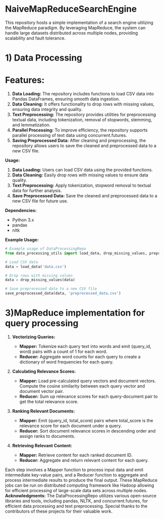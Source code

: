 # NaiveMapReduceSearchEngine
 This repository hosts a simple implementation of a search engine utilizing the MapReduce paradigm. By leveraging MapReduce, the system can handle large datasets distributed across multiple nodes, providing scalability and fault tolerance. 
# 1) Data Processing
# Features:
1. **Data Loading:** The repository includes functions to load CSV data into Pandas DataFrames, ensuring smooth data ingestion.
2. **Data Cleaning:** It offers functionality to drop rows with missing values, ensuring data integrity and quality.
3. **Text Preprocessing:** The repository provides utilities for preprocessing textual data, including tokenization, removal of stopwords, stemming, and lemmatization.
4. **Parallel Processing:** To improve efficiency, the repository supports parallel processing of text data using concurrent.futures.
5. **Saving Preprocessed Data:** After cleaning and preprocessing, the repository allows users to save the cleaned and preprocessed data to a new CSV file.

**Usage:**
1. **Data Loading:** Users can load CSV data using the provided functions.
2. **Data Cleaning:** Easily drop rows with missing values to ensure data quality.
3. **Text Preprocessing:** Apply tokenization, stopword removal to textual data for further analysis.
4. **Save Preprocessed Data:** Save the cleaned and preprocessed data to a new CSV file for future use.

**Dependencies:**
- Python 3.x
- pandas
- nltk

**Example Usage:**
```python
# Example usage of DataProcessingRepo
from data_processing_utils import load_data, drop_missing_values, preprocess_text, parallel_preprocess, save_preprocessed_data

# Load CSV data
data = load_data('data.csv')

# Drop rows with missing values
data = drop_missing_values(data)

# Save preprocessed data to a new CSV file
save_preprocessed_data(data, 'preprocessed_data.csv')
```
# 3)MapReduce implementation for query processing

1. **Vectorizing Queries:**
   - **Mapper:** Tokenize each query text into words and emit (query_id, word) pairs with a count of 1 for each word.
   - **Reducer:** Aggregate word counts for each query to create a dictionary of word frequencies for each query.

2. **Calculating Relevance Scores:**
   - **Mapper:** Load pre-calculated query vectors and document vectors. Compute the cosine similarity between each query vector and document vector pair.
   - **Reducer:** Sum up relevance scores for each query-document pair to get the total relevance score.

3. **Ranking Relevant Documents:**
   - **Mapper:** Emit (query_id, total_score) pairs where total_score is the relevance score for each document under a query.
   - **Reducer:** Sort document relevance scores in descending order and assign ranks to documents.

4. **Retrieving Relevant Content:**
   - **Mapper:** Retrieve content for each ranked document ID.
   - **Reducer:** Aggregate and return relevant content for each query.

Each step involves a Mapper function to process input data and emit intermediate key-value pairs, and a Reducer function to aggregate and process intermediate results to produce the final output. These MapReduce jobs can be run on distributed computing framework like Hadoop allowing for efficient processing of large-scale data sets across multiple nodes.
**Acknowledgments:**
The DataProcessingRepo utilizes various open-source libraries and tools, including pandas, NLTK, and concurrent.futures, for efficient data processing and text preprocessing. Special thanks to the contributors of these projects for their valuable work.
